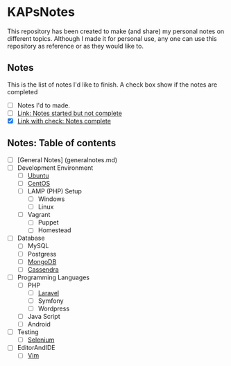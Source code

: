 # KAPsNotes

This repository has been created to make (and share) my personal notes on different topics. Although I made it for personal use, any one can use this repository as reference or as they would like to.

## Notes
This is the list of notes I'd like to finish. A check box show if the notes are completed

* [ ] Notes I'd to made.
* [ ] [Link: Notes started but not complete](www.example.com)
* [x] [Link with check: Notes complete](www.example.com)

## Notes: Table of contents

* [ ] [General Notes] (generalnotes.md)
* [ ] Development Environment
    * [ ] [Ubuntu](ubuntu/README.md)
    * [ ] [CentOS](CentOS/README.md)
    * [ ] LAMP (PHP) Setup
        * [ ] Windows
        * [ ] Linux
    * [ ] Vagrant
        * [ ] Puppet
        * [ ] Homestead
* [ ] Database
    * [ ] MySQL
    * [ ] Postgress
    * [ ] [MongoDB](MongoDB/README.md)
    * [ ] [Cassendra](Cassandra/README.md)
* [ ] Programming Languages
    * [ ] PHP
        * [ ] [Laravel](php/laravel/readme.md)
        * [ ] Symfony
        * [ ] Wordpress
    * [ ] Java Script
    * [ ] Android
* [ ] Testing
    * [ ] [Selenium](Testing/Selenium/README.md)
* [ ] EditorAndIDE
    * [ ] [Vim](editor/vim.md)

